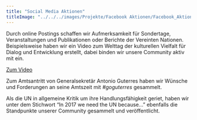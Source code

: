 ```yaml
---
title: "Social Media Aktionen"
titleImage: "../../../images/Projekte/Facebook Aktionen/Facebook_Aktion_2.jpg"
---
```


Durch online Postings schaffen wir Aufmerksamkeit für Sondertage, Veranstaltungen und Publikationen oder Berichte der Vereinten Nationen.
Beispielsweise haben wir ein Video zum Welttag der kulturellen Vielfalt für Dialog und Entwicklung erstellt, dabei binden wir unsere Community aktiv mit ein.

[Zum Video](https://www.facebook.com/junon.ev/videos/10155766057924480/)

Zum Amtsantritt von Generalsekretär Antonio Guterres haben wir Wünsche und Forderungen an seine Amtszeit mit *#goguterres* gesammelt.

Als die UN in allgemeine Kritik um ihre Handlungsfähigkeit geriet, haben wir unter dem Stichwort “In 2017 we need the UN because…” ebenfalls die Standpunkte unserer Community gesammelt und veröffentlicht.
